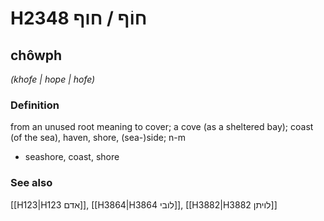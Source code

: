 # H2348 חוֹף / חוף

## chôwph

_(khofe | hope | hofe)_

### Definition

from an unused root meaning to cover; a cove (as a sheltered bay); coast (of the sea), haven, shore, (sea-)side; n-m

- seashore, coast, shore

### See also

[[H123|H123 אדם]], [[H3864|H3864 לובי]], [[H3882|H3882 לויתן]]
